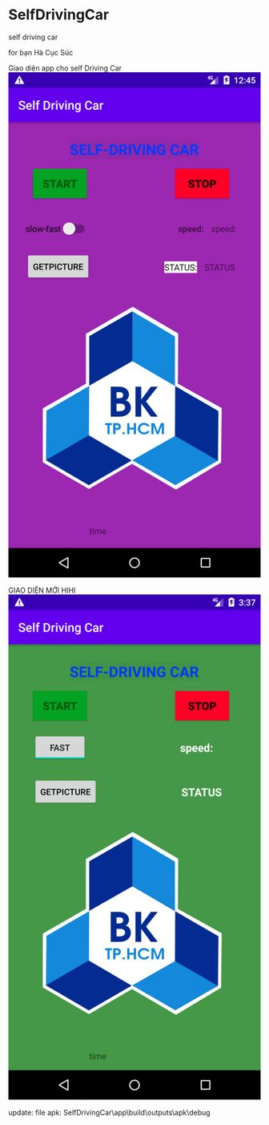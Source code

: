 # SelfDrivingCar
self driving car

for bạn Hà Cục Súc

Giao diện app cho self Driving Car
![giao diện](https://github.com/levanson1998/SelfDrivingCar/blob/master/image/screenshot.png)

GIAO DIỆN MỚI HIHI
![giao diện mới](https://github.com/levanson1998/SelfDrivingCar/blob/master/image/screenshot1.png)

update:
file apk: SelfDrivingCar\app\build\outputs\apk\debug

